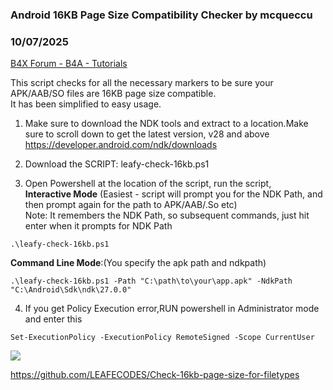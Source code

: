 ### Android 16KB Page Size Compatibility Checker by mcqueccu
### 10/07/2025
[B4X Forum - B4A - Tutorials](https://www.b4x.com/android/forum/threads/168942/)

This script checks for all the necessary markers to be sure your APK/AAB/SO files are 16KB page size compatible.  
It has been simplified to easy usage.  
  
1. Make sure to download the NDK tools and extract to a location.Make sure to scroll down to get the latest version, v28 and above  
<https://developer.android.com/ndk/downloads>  
  
2. Download the SCRIPT: leafy-check-16kb.ps1  
  
3. Open Powershell at the location of the script, run the script,  
**Interactive Mode** (Easiest - script will prompt you for the NDK Path, and then prompt again for the path to APK/AAB/.So etc)  
Note: It remembers the NDK Path, so subsequent commands, just hit enter when it prompts for NDK Path  

```B4X
.\leafy-check-16kb.ps1
```

  
  
**Command Line Mode**:(You specify the apk path and ndkpath)  

```B4X
.\leafy-check-16kb.ps1 -Path "C:\path\to\your\app.apk" -NdkPath "C:\Android\Sdk\ndk\27.0.0"
```

  
  
  
4. If you get Policy Execution error,RUN powershell in Administrator mode and enter this  

```B4X
Set-ExecutionPolicy -ExecutionPolicy RemoteSigned -Scope CurrentUser
```

  
  
  
![](https://www.b4x.com/android/forum/attachments/167640)  
  
<https://github.com/LEAFECODES/Check-16kb-page-size-for-filetypes>